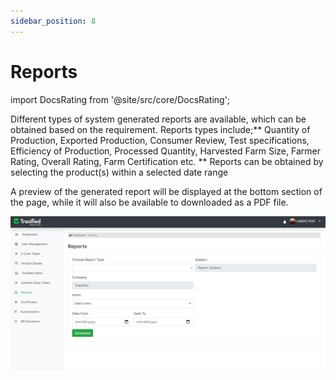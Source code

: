 ```yaml
---
sidebar_position: 8
---
```


# Reports

import DocsRating from '@site/src/core/DocsRating';

Different types of system generated reports are available, which can be obtained based on the requirement. Reports types include;** Quantity of Production, Exported Production, Consumer Review, Test specifications, Efficiency of Production, Processed Quantity, Harvested Farm Size, Farmer Rating, Overall Rating, Farm Certification etc. **
Reports can be obtained by selecting the product(s) within a selected date range

A preview of the generated report will be displayed at the bottom section of the page, while it will also be available to downloaded as a PDF file.

![MarineGEO circle logo](../../static/img/reports1.png "MarineGEO logo")

<DocsRating pageName="reports"/>
